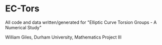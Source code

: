 # EC-Tors

All code and data written/generated for "Elliptic Curve Torsion Groups - A Numerical Study"

William Giles, Durham University, Mathematics Project III
